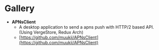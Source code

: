 # Gallery

* **APNsClient**
  * A desktop application to send a apns push with HTTP/2 based API. \(Using VergeStore, Redux Arch\)
  * [https://github.com/muukii/APNsClient](https://github.com/muukii/APNsClient)

